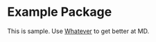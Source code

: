 # Example Package

This is sample.  Use [Whatever](https://guides.github.com/features/mastering-markdown/) to get better at MD.
